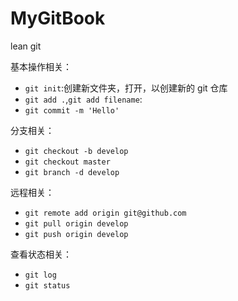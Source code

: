 # MyGitBook
lean git



基本操作相关：

- `git init`:创建新文件夹，打开，以创建新的 git 仓库
- `git add .`,`git add filename`:
- `git commit -m 'Hello'`



分支相关：

- `git checkout -b develop`
- `git checkout master`
- `git branch -d develop`



远程相关：

- `git remote add origin git@github.com`
- `git pull origin develop `
- `git push origin develop` 



查看状态相关：

- `git log`
- `git status`



